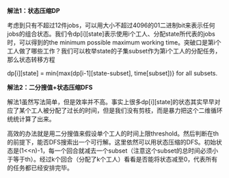 **解法1：状态压缩DP**

考虑到只有不超过12件jobs，可以用大小不超过4096的01二进制bit来表示任何jobs的组合状态。我们令dp[i][state]表示使用i个工人、分配state所代表的jobs时，可以得到的the minimum possible maximum working time。突破口是第i个工人做了哪些工作？我们可以枚举state的子集subset作为第i个工人的分配任务，那么状态转移方程

dp[i][state] = min{max(dp[i-1][state-subset], time[subset])} for all subsets.

**解法2：二分搜值+状态压缩DFS**

解法1虽然写法简单，但是效率并不高。事实上很多dp[i][state]的状态其实早早对应了某个工人被分配了过长的时间，但是我们没有剪枝，而是暴力把这个二维循环统统计算了出来。

高效的办法就是用二分搜值来假设单个工人的时间上限threshold。然后判断在th的前提下，能否DFS搜索出一个可行解。这里依然可以用状态压缩的DFS。初始状态是(1<<n)-1，每一个回合就减去一个subset（注意这个subset的总时间必须小于等于th）。经过k个回合（分配了k个工人）看看是否能将状态减至0，代表所有的任务都已经安排完毕。
